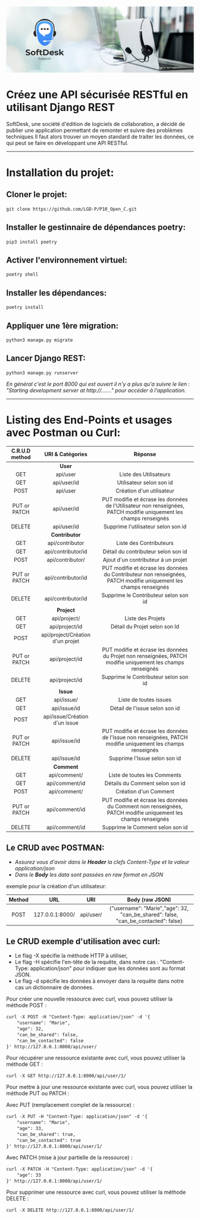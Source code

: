 <p align='center' >
<img src='logo.png' >
</p>

# Créez une API sécurisée RESTful en utilisant Django REST

SoftDesk, une société d'édition de logiciels de collaboration, a décidé de publier une application permettant de remonter et suivre des problèmes techniques
Il faut alors trouver un moyen standard de traiter les données, ce qui peut se faire en développant une API RESTful.

___

# Installation du projet:

## Cloner le projet:

    git clone https://github.com/LGD-P/P10_Open_C.git

## Installer le gestinnaire de dépendances poetry:
    
    pip3 install poetry 

## Activer l'environnement virtuel:

    poetry shell 

## Installer les dépendances:

    poetry install 


## Appliquer une 1ère migration:

    python3 manage.py migrate

## Lancer Django REST:

    python3 manage.py runserver

*En général c'est le port 8000 qui est ouvert il n'y a plus qu'a suivre le lien : "Starting development server at http://......." pour accéder à l'application.*

-----


# Listing des End-Points et usages avec Postman ou Curl: 



|C.R.U.D method|URI & Catégories |Réponse|
|:-:|:-:|:-:|
||**User**||
|GET|api/user|Liste des Utilisateurs|
|GET|api/user/id|Utilisateur selon son id|
|POST|api/user|Création d'un utilisateur|
|PUT or PATCH|api/user/id|PUT modifie et écrase les données de l'Utilisateur non renseignées, PATCH modifie uniquement les champs renseignés|
|DELETE|api/user/id|Supprime l'utilisateur selon son id|
||**Contributor**||
|GET|api/contributor|Liste des Contributeurs|
|GET|api/contributor/id|Détail du contributeur selon son id|
|POST|api/contributor/|Ajout d'un contributeur à un projet|
|PUT or PATCH|api/contributor/id|PUT modifie et écrase les données du Contributeur non renseignées, PATCH modifie uniquement les champs renseignés|
|DELETE|api/contributor/id|Supprime le Contributeur selon son id|
||**Project**||
|GET|api/project/|Liste des Projets|
|GET|api/project/id|Détail du Projet selon son Id|
|POST|api/project/Création d'un projet|
|PUT or PATCH|api/project/id|PUT modifie et écrase les données du Projet non renseignées, PATCH modifie uniquement les champs renseignés|
|DELETE|api/project/id|Supprime le Contributeur selon son id|
||**Issue**||
|GET|api/issue/|Liste de toutes issues|
|GET|api/issue/id| Détail de l'issue selon son id|
|POST|api/issue/Création d'un issue|
|PUT or PATCH|api/issue/id|PUT modifie et écrase les données de l'Issue non renseignées, PATCH modifie uniquement les champs renseignés|
|DELETE|api/issue/id|Supprime l'Issue selon son id|
||**Comment**||
|GET|api/comment/|Liste de toutes les Comments|
|GET|api/comment/id|Détails du Comment selon son id|
|POST|api/comment/|Création d'un Comment|
|PUT or PATCH|api/comment/id|PUT modifie et écrase les données du Comment non renseignées, PATCH modifie uniquement les champs renseignés|
|DELETE|api/comment/id|Supprime le Comment selon son id|

## Le CRUD avec POSTMAN: 

- *Assurez vous  d'avoir dans le **Header** la clefs Content-Type et la valeur application/json* 
- *Dans le **Body** les data sont passées en raw format en JSON*

exemple pour la création d'un utilisateur: 


|Method|URL|URI|Body (raw JSON)|
|:-:|:-:|:-:|:-:|
|POST|127.0.0.1:8000/|api/user/|{"username": "Marie","age": 32, "can_be_shared": false, "can_be_contacted": false}|




## Le CRUD exemple d'utilisation avec curl:

* Le flag -X spécifie la méthode HTTP à utiliser, 
* Le flag -H spécifie l'en-tête de la requête, dans notre cas : "Content-Type: application/json" pour indiquer que les données sont au format JSON.
* Le flag -d spécifie les données à envoyer dans la requête dans notre cas un dictionnaire de données.


Pour créer une nouvelle ressource avec curl, vous pouvez utiliser la méthode POST :

    curl -X POST -H "Content-Type: application/json" -d '{
        "username": "Marie",
        "age": 32,
        "can_be_shared": false,
        "can_be_contacted": false
    }' http://127.0.0.1:8000/api/user/

Pour récupérer une ressource existante avec curl, vous pouvez utiliser la méthode GET :

    curl -X GET http://127.0.0.1:8000/api/user/1/

Pour mettre à jour une ressource existante avec curl, vous pouvez utiliser la méthode PUT ou PATCH :

Avec PUT (remplacement complet de la ressource) :

    curl -X PUT -H "Content-Type: application/json" -d '{
        "username": "Marie",
        "age": 33,
        "can_be_shared": true,
        "can_be_contacted": true
    }' http://127.0.0.1:8000/api/user/1/

Avec PATCH (mise à jour partielle de la ressource) :

    curl -X PATCH -H "Content-Type: application/json" -d '{
        "age": 33
    }' http://127.0.0.1:8000/api/user/1/

Pour supprimer une ressource avec curl, vous pouvez utiliser la méthode DELETE :

    curl -X DELETE http://127.0.0.1:8000/api/user/1/






